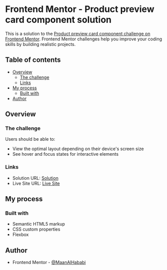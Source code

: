 # Frontend Mentor - Product preview card component solution

This is a solution to the [Product preview card component challenge on Frontend Mentor](https://www.frontendmentor.io/challenges/product-preview-card-component-GO7UmttRfa). Frontend Mentor challenges help you improve your coding skills by building realistic projects. 

## Table of contents

- [Overview](#overview)
  - [The challenge](#the-challenge)
  - [Links](#links)
- [My process](#my-process)
  - [Built with](#built-with)
- [Author](#author)

## Overview

### The challenge

Users should be able to:

- View the optimal layout depending on their device's screen size
- See hover and focus states for interactive elements

### Links

- Solution URL: [Solution](https://github.com/MaanAlHababi/FrontEndMentor---Product-Preview-Card)
- Live Site URL: [Live Site](https://maanalhababi.github.io/FrontEndMentor---Product-Preview-Card/)

## My process

### Built with

- Semantic HTML5 markup
- CSS custom properties
- Flexbox

## Author

- Frontend Mentor - [@MaanAlHababi](https://www.frontendmentor.io/profile/MaanAlHababi)
